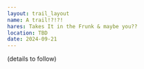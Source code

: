 ```yaml
---
layout: trail_layout
name: A trail!?!?!
hares: Takes It in the Frunk & maybe you??
location: TBD
date: 2024-09-21
---
```


(details to follow)
